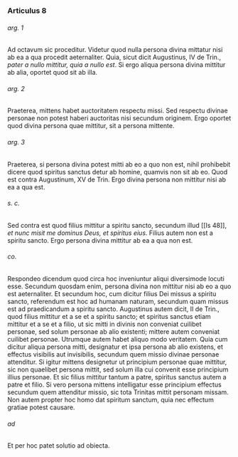 ### Articulus 8

###### arg. 1
Ad octavum sic proceditur. Videtur quod nulla persona divina mittatur nisi ab ea a qua procedit aeternaliter. Quia, sicut dicit Augustinus, IV de Trin., *pater a nullo mittitur, quia a nullo est*. Si ergo aliqua persona divina mittitur ab alia, oportet quod sit ab illa.

###### arg. 2
Praeterea, mittens habet auctoritatem respectu missi. Sed respectu divinae personae non potest haberi auctoritas nisi secundum originem. Ergo oportet quod divina persona quae mittitur, sit a persona mittente.

###### arg. 3
Praeterea, si persona divina potest mitti ab eo a quo non est, nihil prohibebit dicere quod spiritus sanctus detur ab homine, quamvis non sit ab eo. Quod est contra Augustinum, XV de Trin. Ergo divina persona non mittitur nisi ab ea a qua est.

###### s. c.
Sed contra est quod filius mittitur a spiritu sancto, secundum illud [[Is 48]], *et nunc misit me dominus Deus, et spiritus eius*. Filius autem non est a spiritu sancto. Ergo persona divina mittitur ab ea a qua non est.

###### co.
Respondeo dicendum quod circa hoc inveniuntur aliqui diversimode locuti esse. Secundum quosdam enim, persona divina non mittitur nisi ab eo a quo est aeternaliter. Et secundum hoc, cum dicitur filius Dei missus a spiritu sancto, referendum est hoc ad humanam naturam, secundum quam missus est ad praedicandum a spiritu sancto. Augustinus autem dicit, II de Trin., quod filius mittitur et a se et a spiritu sancto; et spiritus sanctus etiam mittitur et a se et a filio, ut sic mitti in divinis non conveniat cuilibet personae, sed solum personae ab alio existenti; mittere autem conveniat cuilibet personae. Utrumque autem habet aliquo modo veritatem. Quia cum dicitur aliqua persona mitti, designatur et ipsa persona ab alio existens, et effectus visibilis aut invisibilis, secundum quem missio divinae personae attenditur. Si igitur mittens designetur ut principium personae quae mittitur, sic non quaelibet persona mittit, sed solum illa cui convenit esse principium illius personae. Et sic filius mittitur tantum a patre, spiritus sanctus autem a patre et filio. Si vero persona mittens intelligatur esse principium effectus secundum quem attenditur missio, sic tota Trinitas mittit personam missam. Non autem propter hoc homo dat spiritum sanctum, quia nec effectum gratiae potest causare.

###### ad 
Et per hoc patet solutio ad obiecta.

